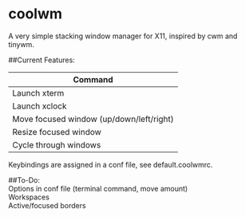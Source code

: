 # coolwm
A very simple stacking window manager for X11, inspired by cwm and tinywm.  

##Current Features:

|Command|
|-------|
|Launch xterm|
|Launch xclock|
|Move focused window (up/down/left/right)|
|Resize focused window|
|Cycle through windows|

Keybindings are assigned in a conf file, see default.coolwmrc.  

##To-Do:  
Options in conf file (terminal command, move amount)  
Workspaces  
Active/focused borders
